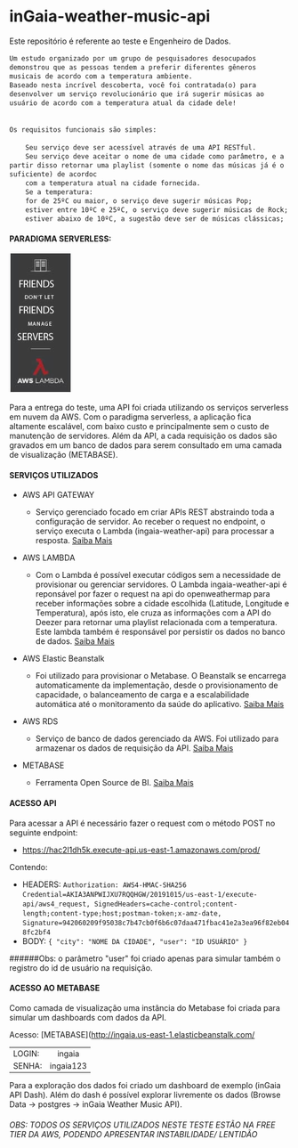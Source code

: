 # inGaia-weather-music-api

Este repositório é referente ao teste e Engenheiro de Dados.

```text
Um estudo organizado por um grupo de pesquisadores desocupados demonstrou que as pessoas tendem a preferir diferentes gêneros musicais de acordo com a temperatura ambiente. 
Baseado nesta incrível descoberta, você foi contratada(o) para desenvolver um serviço revolucionário que irá sugerir músicas ao usuário de acordo com a temperatura atual da cidade dele!


Os requisitos funcionais são simples:

    Seu serviço deve ser acessível através de uma API RESTful.
    Seu serviço deve aceitar o nome de uma cidade como parâmetro, e a partir disso retornar uma playlist (somente o nome das músicas já é o suficiente) de acordoc
    com a temperatura atual na cidade fornecida.
    Se a temperatura:
    for de 25ºC ou maior, o serviço deve sugerir músicas Pop;
    estiver entre 10ºC e 25ºC, o serviço deve sugerir músicas de Rock;
    estiver abaixo de 10ºC, a sugestão deve ser de músicas clássicas;
```

#### PARADIGMA SERVERLESS:
![serverless](friends.jpg)
 
Para a entrega do teste, uma API foi criada utilizando os serviços serverless em nuvem da AWS.
Com o paradigma serverless, a aplicação fica altamente escalável, com baixo custo e principalmente sem 
o custo de manutenção de servidores. Além da API, a cada requisição os dados são gravados em um banco
de dados para serem consultado em uma camada de visualização (METABASE).

#### SERVIÇOS UTILIZADOS

- AWS API GATEWAY
    - Serviço gerenciado focado em criar APIs REST abstraindo toda a configuração de servidor. Ao receber o request no endpoint, o serviço executa o Lambda (ingaia-weather-api) para processar a resposta. [Saiba Mais](https://aws.amazon.com/pt/api-gateway/)

- AWS LAMBDA
    - Com o Lambda é possível executar códigos sem a necessidade de provisionar ou gerenciar servidores. O Lambda ingaia-weather-api é reponsável por fazer o request na api do openweathermap para receber informações sobre a cidade escolhida (Latitude, Longitude e Temperatura), após isto, ele cruza as informações com a API do Deezer para retornar uma playlist relacionada com a temperatura. Este lambda também é responsável por persistir os dados no banco de dados. [Saiba Mais](https://aws.amazon.com/pt/lambda/)
    
- AWS Elastic Beanstalk
    - Foi utilizado para provisionar o Metabase. O Beanstalk  se encarrega automaticamente da implementação, desde o provisionamento de capacidade, o balanceamento de carga e a escalabilidade automática até o monitoramento da saúde do aplicativo. 
    [Saiba Mais](https://aws.amazon.com/pt/elasticbeanstalk/)
    
- AWS RDS
    - Serviço de banco de dados gerenciado da AWS. Foi utilizado para armazenar os dados de requisição da API. [Saiba Mais](https://aws.amazon.com/pt/rds/)

- METABASE
    - Ferramenta Open Source de BI. [Saiba Mais](https://www.metabase.com/)
    
#### ACESSO API

Para acessar a API é necessário fazer o request com o método POST no seguinte endpoint:
- https://hac2l1dh5k.execute-api.us-east-1.amazonaws.com/prod/

Contendo:
- HEADERS:
    ```Authorization: AWS4-HMAC-SHA256 Credential=AKIA3ANPWIJXU7RQQHGW/20191015/us-east-1/execute-api/aws4_request, SignedHeaders=cache-control;content-length;content-type;host;postman-token;x-amz-date, Signature=942060209f95038c7b47cb0f6b6c07daa471fbac41e2a3ea96f82eb048fc2bf4```
- BODY:
    ```{ "city": "NOME DA CIDADE", "user": "ID USUÁRIO" }```

######Obs: o parâmetro "user" foi criado apenas para simular também o registro do id de usuário na requisição.

#### ACESSO AO METABASE

Como camada de visualização uma instância do Metabase foi criada para simular um dashboards com dados da API.

Acesso: [METABASE](http://ingaia.us-east-1.elasticbeanstalk.com/


|            |           |
| ---------- |:---------:|
| LOGIN:     | ingaia    |
| SENHA:     | ingaia123 | 


Para a exploração dos dados foi criado um dashboard de exemplo (inGaia API Dash). Além do dash é possível explorar livremente os dados (Browse Data -> postgres -> inGaia Weather Music API).




###### OBS: TODOS OS SERVIÇOS UTILIZADOS NESTE TESTE ESTÃO NA FREE TIER DA AWS, PODENDO APRESENTAR INSTABILIDADE/ LENTIDÃO